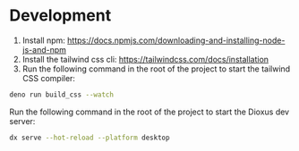 # Development

1. Install npm: https://docs.npmjs.com/downloading-and-installing-node-js-and-npm
2. Install the tailwind css cli: https://tailwindcss.com/docs/installation
3. Run the following command in the root of the project to start the tailwind CSS compiler:

```bash
deno run build_css --watch
```

Run the following command in the root of the project to start the Dioxus dev server:

```bash
dx serve --hot-reload --platform desktop
```
